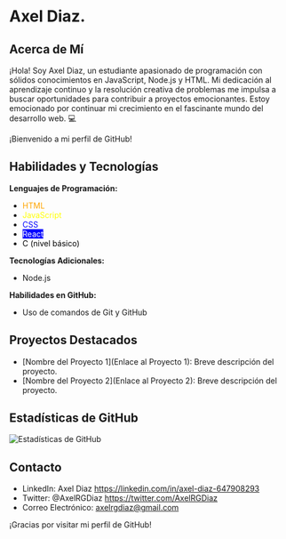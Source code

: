 # Axel Diaz.

## Acerca de Mí
¡Hola! Soy Axel Diaz, un estudiante apasionado de programación con sólidos conocimientos en JavaScript, Node.js y HTML.
Mi dedicación al aprendizaje continuo y la resolución creativa de problemas me impulsa a buscar oportunidades para contribuir a proyectos emocionantes. Estoy emocionado por continuar mi crecimiento en el fascinante mundo del desarrollo web. 💻

¡Bienvenido a mi perfil de GitHub!

## Habilidades y Tecnologías

**Lenguajes de Programación:**
- <span style="color: orange;">HTML</span>
- <span style="color: yellow;">JavaScript</span>
- <span style="color: blue;">CSS</span>
- <span style="color: white; background-color: blue;">React</span>
- <span style="color: black;">C (nivel básico)</span>

**Tecnologías Adicionales:**
- Node.js

**Habilidades en GitHub:**
- Uso de comandos de Git y GitHub


## Proyectos Destacados
- [Nombre del Proyecto 1](Enlace al Proyecto 1): Breve descripción del proyecto.
- [Nombre del Proyecto 2](Enlace al Proyecto 2): Breve descripción del proyecto.

## Estadísticas de GitHub
![Estadísticas de GitHub](https://github-readme-stats.vercel.app/api?username=AxelRGDiaz&show_icons=true)

## Contacto
- LinkedIn: Axel Diaz https://linkedin.com/in/axel-diaz-647908293
- Twitter: @AxelRGDiaz https://twitter.com/AxelRGDiaz
- Correo Electrónico: axelrgdiaz@gmail.com


¡Gracias por visitar mi perfil de GitHub!

